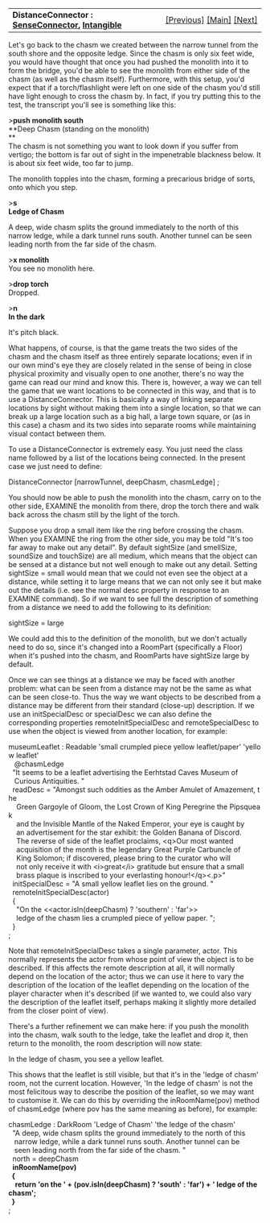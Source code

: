 <table width="100%" data-border="0" data-cellspacing="0"
data-cellpadding="3" data-bgcolor="#C0C0C0">
<colgroup>
<col style="width: 50%" />
<col style="width: 50%" />
</colgroup>
<tbody>
<tr>
<td style="text-align: left;"><strong>DistanceConnector : <a
href="senseconnector.htm">SenseConnector</a>, <a
href="intangible.htm">Intangible</a><br />
</strong></td>
<td style="text-align: right;"><a href="intangible.htm">[Previous]</a>
<a href="generalintroduction.htm">[Main]</a> <a
href="occluder.htm">[Next]</a></td>
</tr>
</tbody>
</table>

  
Let's go back to the chasm we created between the narrow tunnel from the
south shore and the opposite ledge. Since the chasm is only six feet
wide, you would have thought that once you had pushed the monolith into
it to form the bridge, you'd be able to see the monolith from either
side of the chasm (as well as the chasm itself). Furthermore, with this
setup, you'd expect that if a torch/flashlight were left on one side of
the chasm you'd still have light enough to cross the chasm by. In fact,
if you try putting this to the test, the transcript you'll see is
something like this:  
  
  
\>**push monolith south**  
**Deep Chasm (standing on the monolith)  
**  
The chasm is not something you want to look down if you suffer from
vertigo; the bottom is far out of sight in the impenetrable blackness
below. It is about six feet wide, too far to jump.  
  
The monolith topples into the chasm, forming a precarious bridge of
sorts, onto which you step.  
  
\>**s**  
**Ledge of Chasm**  
  
A deep, wide chasm splits the ground immediately to the north of this
narrow ledge, while a dark tunnel runs south. Another tunnel can be seen
leading north from the far side of the chasm.  
  
\>**x monolith**  
You see no monolith here.  
  
\>**drop torch**  
Dropped.  
  
\>**n**  
**In the dark**  
  
It's pitch black.  
  
What happens, of course, is that the game treats the two sides of the
chasm and the chasm itself as three entirely separate locations; even if
in our own mind's eye they are closely related in the sense of being in
close physical proximity and visually open to one another, there's no
way the game can read our mind and know this. There is, however, a way
we can tell the game that we want locations to be connected in this way,
and that is to use a DistanceConnector. This is basically a way of
linking separate locations by sight without making them into a single
location, so that we can break up a large location such as a big hall, a
large town square, or (as in this case) a chasm and its two sides into
separate rooms while maintaining visual contact between them.  
  
To use a DistanceConnector is extremely easy. You just need the class
name followed by a list of the locations being connected. In the present
case we just need to define:  
  
DistanceConnector \[narrowTunnel, deepChasm, chasmLedge\] ;  
  
You should now be able to push the monolith into the chasm, carry on to
the other side, EXAMINE the monolith from there, drop the torch there
and walk back across the chasm still by the light of the torch.  
  
Suppose you drop a small item like the ring before crossing the chasm.
When you EXAMINE the ring from the other side, you may be told "It's too
far away to make out any detail". By default sightSize (and smellSize,
soundSize and touchSize) are all medium, which means that the object can
be sensed at a distance but not well enough to make out any detail.
Setting sightSize = small would mean that we could not even see the
object at a distance, while setting it to large means that we can not
only see it but make out the details (i.e. see the normal desc property
in response to an EXAMINE command). So if we want to see full the
description of something from a distance we need to add the following to
its definition:  
  
sightSize = large  
  
We could add this to the definition of the monolith, but we don't
actually need to do so, since it's changed into a RoomPart (specifically
a Floor) when it's pushed into the chasm, and RoomParts have sightSize
large by default.  
  
Once we can see things at a distance we may be faced with another
problem: what can be seen from a distance may not be the same as what
can be seen close-to. Thus the way we want objects to be described from
a distance may be different from their standard (close-up) description.
If we use an initSpecialDesc or specialDesc we can also define the
corresponding properties remoteInitSpecialDesc and remoteSpecialDesc to
use when the object is viewed from another location, for example:  
  
museumLeaflet : Readable 'small crumpled piece yellow leaflet/paper' 'yellow leaflet'  
   @chasmLedge  
  "It seems to be a leaflet advertising the Eerhtstad Caves Museum of  
   Curious Antiquities. "  
  readDesc = "Amongst such oddities as the Amber Amulet of Amazement, the  
    Green Gargoyle of Gloom, the Lost Crown of King Peregrine the Pipsqueak  
    and the Invisible Mantle of the Naked Emperor, your eye is caught by  
    an advertisement for the star exhibit: the Golden Banana of Discord.  
    The reverse of side of the leaflet proclaims, \<q\>Our most wanted  
    acquisition of the month is the legendary Great Purple Carbuncle of  
    King Solomon; if discovered, please bring to the curator who will  
    not only receive it with \<i\>great\</i\> gratitude but ensure that a small  
    brass plaque is inscribed to your everlasting honour!\</q\>\<.p\>"  
  initSpecialDesc = "A small yellow leaflet lies on the ground. "  
  remoteInitSpecialDesc(actor)   
  {  
    "On the \<\<actor.isIn(deepChasm) ? 'southern' : 'far'\>\>   
    ledge of the chasm lies a crumpled piece of yellow paper. ";  
  }  
;  
  
Note that remoteInitSpecialDesc takes a single parameter, actor. This
normally represents the actor from whose point of view the object is to
be described. If this affects the remote description at all, it will
normally depend on the location of the actor; thus we can use it here to
vary the description of the location of the leaflet depending on the
location of the player character when it's described (if we wanted to,
we could also vary the description of the leaflet itself, perhaps making
it slightly more detailed from the closer point of view).  
  
There's a further refinement we can make here: if you push the monolith
into the chasm, walk south to the ledge, take the leaflet and drop it,
then return to the monolith, the room description will now state:  
  
In the ledge of chasm, you see a yellow leaflet.  
  
This shows that the leaflet is still visible, but that it's in the
'ledge of chasm' room, not the current location. However, 'In the ledge
of chasm' is not the most felicitous way to describe the position of the
leaflet, so we may want to customise it. We can do this by overriding
the inRoomName(pov) method of chasmLedge (where pov has the same meaning
as before), for example:  
  
chasmLedge : DarkRoom 'Ledge of Chasm' 'the ledge of the chasm'  
  "A deep, wide chasm splits the ground immediately to the north of this  
   narrow ledge, while a dark tunnel runs south. Another tunnel can be   
   seen leading north from the far side of the chasm. "  
  north = deepChasm   
  **inRoomName(pov)   
  {   
    return 'on the ' + (pov.isIn(deepChasm) ? 'south' : 'far') + ' ledge of the chasm';   
  }**  
;  
  
